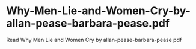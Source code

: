 # Why-Men-Lie-and-Women-Cry-by-allan-pease-barbara-pease.pdf
Read Why Men Lie and Women Cry by allan-pease-barbara-pease pdf
